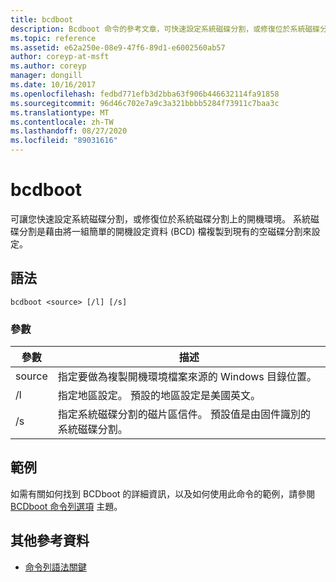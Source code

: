 ```yaml
---
title: bcdboot
description: Bcdboot 命令的參考文章，可快速設定系統磁碟分割，或修復位於系統磁碟分割上的開機環境。
ms.topic: reference
ms.assetid: e62a250e-08e9-47f6-89d1-e6002560ab57
author: coreyp-at-msft
ms.author: coreyp
manager: dongill
ms.date: 10/16/2017
ms.openlocfilehash: fedbd771efb3d2bba63f906b446632114fa91858
ms.sourcegitcommit: 96d46c702e7a9c3a321bbbb5284f73911c7baa3c
ms.translationtype: MT
ms.contentlocale: zh-TW
ms.lasthandoff: 08/27/2020
ms.locfileid: "89031616"
---
```

# <a name="bcdboot"></a>bcdboot

可讓您快速設定系統磁碟分割，或修復位於系統磁碟分割上的開機環境。 系統磁碟分割是藉由將一組簡單的開機設定資料 (BCD) 檔複製到現有的空磁碟分割來設定。

## <a name="syntax"></a>語法

```
bcdboot <source> [/l] [/s]
```

### <a name="parameters"></a>參數

| 參數 | 描述 |
| --------- | ----------- |
| source | 指定要做為複製開機環境檔案來源的 Windows 目錄位置。 |
| /l | 指定地區設定。 預設的地區設定是美國英文。 |
| /s | 指定系統磁碟分割的磁片區信件。 預設值是由固件識別的系統磁碟分割。 |

## <a name="examples"></a>範例

如需有關如何找到 BCDboot 的詳細資訊，以及如何使用此命令的範例，請參閱 [BCDboot 命令列選項](/previous-versions/windows/it-pro/windows-8.1-and-8/hh824874(v=win.10)) 主題。

## <a name="additional-references"></a>其他參考資料

- [命令列語法關鍵](command-line-syntax-key.md)

